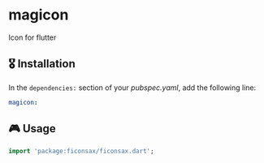 # magicon

Icon for flutter

## 🎖 Installation

In the `dependencies:` section of your _pubspec.yaml_, add the following line:

```yaml
magicon:
```

## 🎮 Usage

```dart
import 'package:ficonsax/ficonsax.dart';
```
